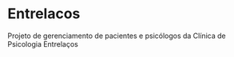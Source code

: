 # Entrelacos
Projeto de gerenciamento de pacientes e psicólogos da Clínica de Psicologia Entrelaços
